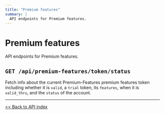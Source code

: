 ```yaml
---
title: "Premium features"
summary: |
  API endpoints for Premium features.
---
```


# Premium features

API endpoints for Premium features.

## `GET /api/premium-features/token/status`

Fetch info about the current Premium-Features premium features token including whether it is `valid`, a `trial` token, its
  `features`, when it is `valid_thru`, and the `status` of the account.

---

[<< Back to API index](../api-documentation.md)